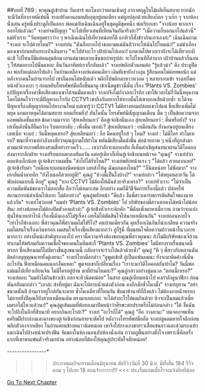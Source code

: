 ##บทที่ 769 : พาคุณอู๋เข้าบ้าน
วันเสาร์
หกโมงกว่าตอนเช้าตรู่ อากาศฤดูใบไม้ผลิเย็นสบาย ยากนักจะมีวันที่อากาศดีเช่นนี้
จางเย่ยังคงนอนหลับอุตุอยู่บนเตียง แต่ถูกปลุกด้วยเสียงก๊อก ๆ แก๊ก ๆ จากห้องนั่งเล่น ครู่หนึ่งประตูก็เปิดออก พ่อแม่กับเฉินเฉินอยู่ในชุดดูดีชุดหนึ่ง
พ่อเรียกเขา "จางน้อย พวกเราออกไปแล้วนะ"
จางเย่จนปัญญา "จะไปเที่ยวเล่นที่เทียนจินกันจริงอ่ะ?"
"เมื่อวานก็บอกแกไปแล้วนี่" แม่หัวเราะ "วันหยุดยาวว่าง ๆ พาเฉินเฉินไปเที่ยวหน่อยก็ดี แกหิวก็สั่งข้าวกินเอาเองล่ะ"
เฉินเฉินถาม "จางเย่ จะไปด้วยไหม?"
จางเย่บ่น "ฉันก็อยากไป เธอถามแม่ฉันสิว่าจะให้ฉันไปไหมน่ะ!"
แม่ชำเลืองมองเขาก่อนหยิบกระเป๋าเดินทาง "จะไปทำอะไร เฝ้าบ้านไปเถอะ! แกตามไปพวกเรายังจะได้เที่ยวกะผีน่ะสิ ไปไหนก็มีแต่คนลุมล้อม เอาแต่มาขอลายเซ็นขอถ่ายรูปล่ะ จะไปไหนทีก็ลำบาก เฝ้าบ้านแล้วก็นอน ๆ ให้สมอยากไปนั่นแหละ คืนวันอาทิตย์เราก็กลับแล้ว"
จางเย่พลิกตัวนอนต่อ "รู้แล้วน่า"
ตึง ประตูปิดลง
พ่อกับแม่ออกไปแล้ว ในบ้านเหลือจางเย่แค่คนเดียว เดิมทีเขายังง่วงงุน รู้สึกนอนไม่ค่อยพอนัก แต่หลังจากคนในบ้านจากไป เขาก็นอนไม่หลับแล้ว พลิกไปพลิกมาหาวหวอด ๆ หลายรอบเข้า จางเย่ก็ตบหน้าตัวเองเบา ๆ ก่อนหยิบโทรศัพท์มือถือขึ้นมาดู เข้าเน็ตดูข่าวนี่นั่น เรื่อง ‘Plants VS. Zombies’ แก้ปัญหาเรื่องค่าชื่อเสียงของเขาได้จนมั่นคงแล้ว จางเย่จึงไม่กังวลอะไรอีก เขาใช้เวลาไม่กี่วันนี้หยุดงานโดยไม่สนใจว่าจะมีปัญหาอะไรกับ CCTV1 เขาถึงกับอยากให้ทางนั้นไล่เขาออกเสียด้วยซ้ำ จะได้จบปัญหาเรื่องสัญญาก่อนไปหางานใหม่ แต่เขารู้ว่า CCTV1 ไม่มีทางยอมปล่อยเขาไปแน่
ชื่อเสียงเพิ่มไม่หยุด แถมลาหยุดได้ตามสบาย ยอดเยี่ยมยิ่ง!
ทันใดนั้น โทรศัพท์มีสัญญาณเตือน
ติ๊ด ๆ เป็นข้อความจากแอพพลิเคชั่นแชท ข้อความมาจาก ‘สุ่ยเหลียนเยว่’ คืออู๋เจ๋อชิงนั่นเอง
สุ่ยเหลียนเยว่ : ตื่นหรือยัง?
จางเย่เห็นดังนั้นก็ยิ้มกว้าง รีบตอบกลับ : เพิ่งตื่น เธอล่ะ?
สุ่ยเหลียนเยว่ : เหมือนกัน ยังนอนอยู่บนเตียงเลยเนี่ย
จางเย่ : วันนี้หยุดเหรอ?
สุ่ยเหลียนเยว่ : อือ มีคนอยู่ใกล้ ๆ ไหม?
จางเย่ : ไม่มีใคร ทำไมเหรอ?
ขณะที่จางเย่กำลังสงสัยว่าคุณอู๋ถามไปทำไม พลันมีเสียงติ๊ดดังขึ้น ต่อด้วยภาพ ๆ หนึ่งที่ถูกส่งมา ตามมาด้วยภาพที่สองสามสี่อย่างรวดเร็ว……
เขากำลังจะตอบกลับ ก็เห็นคำเชิญสนทนาผ่านวิดีโอคอลส่งมาจากอีกฝ่าย
จางเย่รีบตอบตกลงทันควัน แค่ครู่เดียวก็เห็นอู๋เจ๋อชิงบนหน้าจอ
"คุณอู๋" จางเย่ปากคอแห้งเล็กน้อย
อู๋เจ๋อชิงรวบผมขึ้น "ส่งไปได้รับไหม?"
จางเย่พยักหน้าแรง ๆ "ได้แล้ว สวยมากเลย!"
อู๋เจ๋อชิงรับคำ "เหมือนจะผอมลงนิดหน่อย เลยส่งให้ดู ฉันผอมลงไหม?"
"ก็นิดหน่อย ไม่ชัดมาก" จางเย่กลืนน้ำลายอึก "ยังไงเธอก็สวยอยู่ดี!"
คุณอู๋ "ช่วงนี้เป็นไงบ้าง?"
จางเย่กล่าว "ได้หยุดหลายวัน ได้พักผ่อนแบบนี้ ดีอยู่"
คุณอู๋ "ทาง CCTV1 ไม่ต้องให้ฉันช่วยจริงเหรอ?"
จางเย่หัวเราะ "ไม่จำเป็น ความสัมพันธ์ของเราไม่ออกสื่อ ถือว่าไม่เหมาะสม อีกอย่าง ผมก็มีวิธีจัดการเรื่องนี้แล้ว ปล่อยให้สถานการณ์ดำเนินไปเถอะ ไม่ต้องห่วง"
คุณอู๋พยักหน้า "ดีแล้ว งั้นพี่สาวเคารพการตัดสินใจของนายแล้วกัน"
จางเย่โชว์ออฟ "ผมทำ ‘Plants VS. Zombies’ ไป บริษัทของพี่สาวเธอคงได้หน้าไม่น้อยสินะ อย่างน้อยคงไม่ต้องปิดตัวลงแล้วล่ะ"
อู๋เจ๋อชิงหัวเราะคิกคัก "พี่ฉันเพิ่งมาหาเมื่อวาน ถามว่าจะแบ่งหุ้นให้นายเท่าไรดี เรื่องนี้ฉันเองก็ไม่รู้เรื่อง เลยไม่ได้ตัดสินใจให้นายเหมือนกัน"
จางเย่ถอนหายใจ "เท่าไรก็ช่างเถอะ พี่สาวคุณก็พี่สาวผมไม่ใช่รึไง? คนบ้านเดียวกัน คุยเรื่องเงินกันก็น่าเกลียด ความจริงผมไม่สนใจเรื่องเงินหรอก ผมสนใจเรื่องชื่อเสียงมากกว่า อู๋ก็รู้นี่ ที่ผมสนใจคือความก้าวหน้าในวงการมากกว่า อย่างอื่นน่ะสำคัญรองลงไป คราวนี้ความจริงต้องขอบคุณพี่สาวคุณนะ ถ้าไม่มีบริษัทของเจ๊อ้วนทำเกมให้พร้อมกับความเชื่อใจของคนในทีมล่ะก็ ‘Plants VS. Zombies’ ไม่มีทางราบรื่นขนาดนี้หรอก ชื่อเสียงผมก็ไม่มีทางขึ้นสูงขนาดนี้ กลับอาจจะร่วงไปแล้วด้วยซ้ำ"
คุณอู๋ “หึ ๆ พี่สาวกับหลานฉันติดค้างบุญคุณนายทั้งคู่เลยนะ”
จางเย่โบกมือกล่าว “ดูพูดเข้าสิ อู๋เป็นแฟนผมนะ ยังจะมาติดค้างนี่นั่นอะไรกัน ฟังเหมือนคนนอกงั้นแหละ” พูดจบเขาก็เปลี่ยนเรื่อง “เราจะมาวิดีโอคอลกันทำไม? วันนี้พ่อแม่ผมไปเที่ยวเทียนจิน ไม่มีใครอยู่บ้าน มาที่บ้านไหมล่ะ?”
คุณอู๋กล่าวอย่างนุ่มนวล “ตอนนี้เหรอ?”
จางเย่ตอบ “ผมยังไม่กินข้าวเช้า ออกจะหิวนิดหน่อย”
ในสาย คุณอู๋เบือนหน้าไป คงกำลังดูนาฬิกา ก่อนหันกลับมากล่าว “เอาล่ะ ส่งที่อยู่มา ฉันจะไปอาบน้ำแต่งตัวก่อน คงอีกสักชั่วโมงมั้ง”
จางเย่อุทาน “อย่าขนาดนั้นสิ บ้านเราอยู่ใกล้กันจะตาย ชั่วโมงเดียวที่ไหนกัน ขับมาห้านาทีก็ถึงแล้ว ไม่ต้องอาบน้ำหรอก ไม่อาบทั้งปีคุณก็ยังสวยเหมือนเดิม ตรงมาเลยเถอะ จะได้ทำอะไรให้ผมกินด้วย หิวจะเป็นลมแล้วเนี่ย ผมรอไม่ไหวแล้วนะ!”
คุณอู๋ดูเส้นผมที่ห้อยลงมาปิดหน้าว่าศีรษะสกปรกหรือไม่ก่อนกล่าว “ได้ งั้นฉันจะไปถึงในอีกยี่สิบนาที อยากกินอะไรล่ะ?”
จางเย่ “อะไรก็ได้”
คุณอู๋ “อือ วางละนะ”
บนจอภาพเห็นแค่ริมฝีปากล่างและคางของอู๋เจ๋อชิงก่อนสายจะตัดไป
หลังวางโทรศัพท์มือถือ จางเย่สูดลมหายใจลึกก่อนพลิกตัวลงจากเตียง ในบ้านค่อนข้างหนาวนิดหน่อย เขาจึงใส่กางเกงขายาวเสื้อแขนยาวและสวมรองเท้าแตะเดินไปล้างหน้าแปรงฟัน จัดของในห้องนอนกับห้องนั่งเล่น กวาดถูพื้นอย่างตั้งใจ เพราะนี่คือครั้งแรกที่เขาพาแฟนตัวจริงมาบ้าน อย่างน้อยก็ต้องให้คุณอู๋ประทับใจสักหน่อย!


*-*-*-*-*-*-*-*-*-*-*-*-*-*-*-*-*
>>> ประกาศผลกิจกรรมเดือนมิถุนายน ตัดรีวิววันที่ 30 มิ.ย. มีทั้งสิ้น 184 รีวิว แถม ๆ ไปเลย 18 ตอนจ้าาาาาาา!!! <<<
ปล.เริ่มแถมเมื่อไรจะแจ้งอีกทีน้ออ




[Go To Next Chapter]( ./70.md)